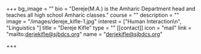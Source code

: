 +++
bg_image = ""
bio = "Dereje(M.A.) is the Amharic Department head and teaches all high school Amharic classes."
course = ""
description = ""
image = "/images/dereje_kifle-1.jpg"
interest = ["Human Interaction\n", "Linguistics "]
title = "Dereje Kifle"
type = ""
[[contact]]
icon = "mail"
link = "mailto:derjekifle@sjbdcs.org"
name = "derjekifle@sjbdcs.org"

+++

